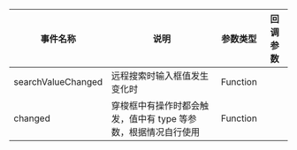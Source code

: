 |事件名称|说明|参数类型|回调参数|
|----|----|----|----|
|searchValueChanged|远程搜索时输入框值发生变化时|Function||
|changed|穿梭框中有操作时都会触发，值中有 type 等参数，根据情况自行使用|Function||
